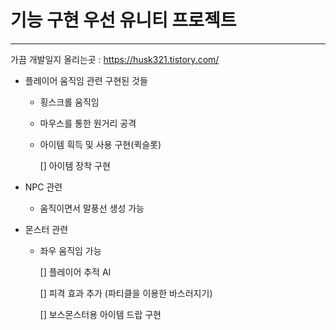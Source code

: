 # 기능 구현 우선 유니티 프로젝트

<hr/>

가끔 개발일지 올리는곳 : https://husk321.tistory.com/



- 플레이어 움직임 관련 구현된 것들

  - 횡스크롤 움직임

  - 마우스를 통한 원거리 공격

  - 아이템 흭득 및 사용 구현(퀵슬롯)

    [] 아이템 장착 구현

- NPC 관련
  - 움직이면서 말풍선 생성 가능

- 몬스터 관련

  - 좌우 움직임 가능 

    [] 플레이어 추적 AI

    [] 피격 효과 추가 (파티클을 이용한 바스러지기)

    [] 보스몬스터용 아이템 드랍 구현
